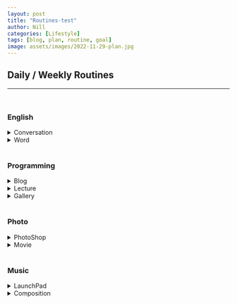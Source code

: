 ```yaml
---
layout: post
title: "Routines-test"
author: Nill
categories: [Lifestyle]
tags: [blog, plan, routine, goal]
image: assets/images/2022-11-29-plan.jpg
---
```


## Daily / Weekly Routines  

---

<br/>


### English  

  <details>
  <summary> Conversation </summary>
  <ul>
    <li> Yanadoo </li>
    <li> Movie </li>
  - About Time
  - Inception
    <li> Drama </li>
  - Big Bang Theory
  - Sherlock Holmes
  <li> Youtube </li>
  - British Man
  <li> Pop Song </li>
  <li> Class - somoim </li>
  </ul>
 </details>
 <details>
  <summary> Word </summary>
  <ul>
    <li> Yanadoo </li>
    <li> Sentence </li>
  - Personal organized sentence
  </ul>
 </details>

<br/>

### Programming

  <details>
  <summary> Blog </summary>
  <ul>
    <li> Data Visualization </li>
    <li> Ethics </li>
  </ul>
  </details>
  <details>
  <summary> Lecture </summary>
  <ul>
    <li> Node </li>
    <li> React </li>
    <li> AWS </li>
    <li> Algorithm </li>
    <li> 3D JS </li>
    <li> Typescript </li>
  </ul>
  </details>
  <details>
  <summary> Gallery </summary>
  </details>

<br/>

### Photo

  <details>
  <summary> PhotoShop </summary>
  </details>
  <details>
  <summary> Movie </summary>
  </details>

<br/>

### Music

  <details>
  <summary> LaunchPad </summary>
  </details>
  <details>
  <summary> Composition </summary>
  </details>


